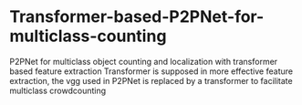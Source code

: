 # Transformer-based-P2PNet-for-multiclass-counting
P2PNet for multiclass object counting and localization with transformer based feature extraction
Transformer is supposed in more effective feature extraction, the vgg used in P2PNet is replaced by a transformer to facilitate multiclass crowdcounting
